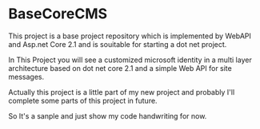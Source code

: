 # BaseCoreCMS
This project is a base project repository which is implemented by WebAPI and Asp.net Core 2.1 and is souitable for 
starting a dot net project.

In This Project you will see a customized microsoft identity in a multi layer architecture based on dot net core 2.1 and
a simple Web API for site messages. 

Actually this project is a little part of my new project and probably I'll complete some parts of this project in future.

So It's a sanple and just show my code handwriting for now.
